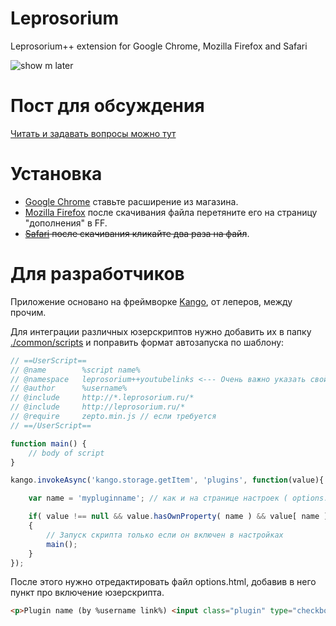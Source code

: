 Leprosorium
===========

Leprosorium++ extension for Google Chrome, Mozilla Firefox and Safari

![show m later](https://raw.github.com/Rpsl/leprosorium/master/lepro++.png)

Пост для обсуждения
===================

[Читать и задавать вопросы можно тут](https://leprosorium.ru/comments/1724504/)


Установка
===========
* [Google Chrome](https://chrome.google.com/webstore/detail/leprosorium%20%20/cmoaeoopgbabkeljpdoocejcjnednikb?utm_source=chrome-ntp-icon) ставьте расширение из магазина.
* [Mozilla Firefox](https://github.com/Rpsl/leprosorium/raw/master/__COMPILED_EXTENSIONS/leprosorium_0.8.7.xpi) после скачивания файла перетяните его на страницу "дополнения" в FF.
* ~~[Safari](https://github.com/Rpsl/leprosorium/raw/master/__COMPILED_EXTENSIONS/leprosorium_0.8.5.safariextz) после скачивания кликайте два раза на файл~~.

Для разработчиков
===========

Приложение основано на фреймворке [Kango](http://kangoextensions.com/), от леперов, между прочим.

Для интеграции различных юзерскриптов нужно добавить их в папку [./common/scripts](https://github.com/Rpsl/leprosorium/tree/master/common/scripts) и поправить формат автозапуска по шаблону:

```javascript
// ==UserScript==
// @name		%script name%
// @namespace	leprosorium++youtubelinks <--- Очень важно указать свой namespace
// @author		%username%
// @include		http://*.leprosorium.ru/*
// @include		http://leprosorium.ru/*
// @require     zepto.min.js // если требуется
// ==/UserScript==

function main() {
    // body of script 
}

kango.invokeAsync('kango.storage.getItem', 'plugins', function(value){

    var name = 'mypluginname'; // как и на странице настроек ( options.html )

    if( value !== null && value.hasOwnProperty( name ) && value[ name ] == 1 )
    {
        // Запуск скрипта только если он включен в настройках
        main();
    }
});
```
После этого нужно отредактировать файл options.html, добавив в него пункт про включение юзерскрипта.

```html
<p>Plugin name (by %username link%) <input class="plugin" type="checkbox" id="mypluginname" name="mypluginname" value="1"/></p>

```
